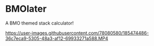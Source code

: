 # BMOlater
 A BMO themed stack calculator!



https://user-images.githubusercontent.com/78080580/185474486-36c7eca9-5305-48a3-af12-69933271a588.MP4

